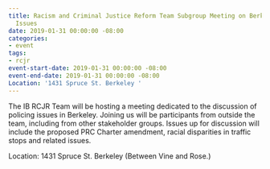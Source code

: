 ```yaml
---
title: Racism and Criminal Justice Reform Team Subgroup Meeting on Berkeley Policing
  Issues
date: 2019-01-31 00:00:00 -08:00
categories:
- event
tags:
- rcjr
event-start-date: 2019-01-31 00:00:00 -08:00
event-end-date: 2019-01-31 00:00:00 -08:00
Location: '1431 Spruce St. Berkeley '
---
```


The IB RCJR Team will be hosting a meeting dedicated to the discussion of policing issues in Berkeley. Joining us will be participants from outside the team, including from other stakeholder groups. Issues up for discussion will include the proposed PRC Charter amendment, racial disparities in traffic stops and related issues.

Location: 1431 Spruce St. Berkeley (Between Vine and Rose.)